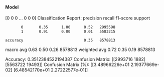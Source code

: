 #### Model
[0 0 0 ... 0 0 0]
Classification Report:
              precision    recall  f1-score   support

           0       0.35      1.00      0.52   2995598
           1       0.91      0.00      0.01   5583215

    accuracy                           0.35   8578813
   macro avg       0.63      0.50      0.26   8578813
weighted avg       0.72      0.35      0.19   8578813

Accuracy: 0.3512384522194387
Confusion Matrix:
[[2993716    1882]
 [5563722   19493]]
Confusion Matrix (%):
[[3.48966226e+01 2.19377669e-02]
 [6.48542170e+01 2.27222577e-01]]
